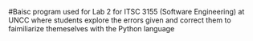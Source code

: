 #Baisc program used for Lab 2 for ITSC 3155 (Software Engineering) at UNCC where students explore the errors given and correct them to faimiliarize themeselves with the Python language

